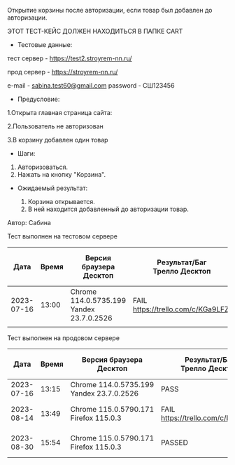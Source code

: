Открытие корзины после авторизации, если товар был добавлен до авторизации.

ЭТОТ ТЕСТ-КЕЙС ДОЛЖЕН НАХОДИТЬСЯ В ПАПКЕ CART

* Тестовые данные:

 тест сервер - https://test2.stroyrem-nn.ru/
 
 прод сервер - https://stroyrem-nn.ru/

 e-mail - sabina.test60@gmail.com
 password - СШ123456
  
* Предусловие:

 1.Открыта главная страница сайта:
 
 2.Пользователь не авторизован
 
 3.В корзину добавлен один товар
 
* Шаги:

1. Авторизоваться.
2. Нажать на кнопку "Корзина".
  
* Ожидаемый результат:

  1. Корзина открывается.
  2. В ней находится добавленный до авторизации товар.
  
Автор: Сабина

Тест выполнен на тестовом сервере

| Дата | Время | Версия браузера Десктоп | Результат/Баг Трелло Десктоп | Версия браузера и ОС тача | Результат/Баг Трелло Тач | Дата релиза | Имя |
| --- | --- | --- | --- | --- | --- | --- | --- |
| 2023-07-16 | 13:00  |Chrome 114.0.5735.199 Yandex 23.7.0.2526 |FAIL https://trello.com/c/KGa9LFZj |MIUI 12.5.2   |FAIL https://trello.com/c/KGa9LFZj  | 16.06.23 | Сабина |
|  |  |  |  |     |  | |  |

Тест выполнен на продовом сервере

| Дата | Время | Версия браузера Десктоп | Результат/Баг Трелло Десктоп | Версия браузера и ОС тача | Результат/Баг Трелло Тач | Дата релиза | Имя |
| --- | --- | --- | --- | --- | --- | --- | --- |
|2023-07-16 | 13:15 |Chrome 114.0.5735.199 Yandex 23.7.0.2526 |PASS | MIUI 12.5.2   |PASS  | 16.06.23 | Сабина |
|2023-08-14 | 13:49 | Chrome 115.0.5790.171 Firefox 115.0.3 | FAIL https://trello.com/c/Ix6VoX0J  | Chrome 115.0.5790.166, Android 10 | FAIL https://trello.com/c/Ix6VoX0J  |13.08.23 | Татьяна|
|2023-08-30 | 15:54 | Chrome 115.0.5790.171 Firefox 115.0.3 | PASSED  | Chrome 115.0.5790.166, Android 13 | PASSED  |30.08.23 | Валерий|